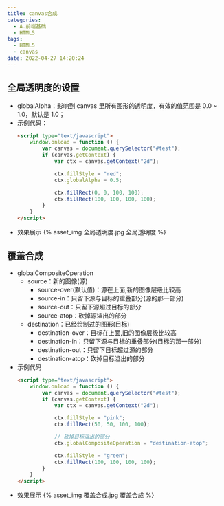 ```yaml
---
title: canvas合成
categories:
  - A.前端基础
  - HTML5
tags:
  - HTML5
  - canvas
date: 2022-04-27 14:20:24
---
```

## 全局透明度的设置
- globalAlpha：影响到 canvas 里所有图形的透明度，有效的值范围是 0.0 ~ 1.0，默认是 1.0；
- 示例代码：
  ```HTML
  <script type="text/javascript">
      window.onload = function () {
          var canvas = document.querySelector("#test");
          if (canvas.getContext) {
              var ctx = canvas.getContext("2d");
  
              ctx.fillStyle = "red";
              ctx.globalAlpha = 0.5;
  
              ctx.fillRect(0, 0, 100, 100);
              ctx.fillRect(100, 100, 100, 100);
          }
      }
  </script>
  ```
- 效果展示
  {% asset_img 全局透明度.jpg 全局透明度 %}
## 覆盖合成
- globalCompositeOperation
  - source：新的图像(源)
    - source-over(默认值)：源在上面,新的图像层级比较高
    - source-in：只留下源与目标的重叠部分(源的那一部分)
    - source-out：只留下源超过目标的部分
    - source-atop：砍掉源溢出的部分       
  - destination：已经绘制过的图形(目标)
    - destination-over：目标在上面,旧的图像层级比较高
    - destination-in：只留下源与目标的重叠部分(目标的那一部分)
    - destination-out：只留下目标超过源的部分
    - destination-atop：砍掉目标溢出的部分
- 示例代码
  ```HTML
  <script type="text/javascript">
      window.onload = function () {
          var canvas = document.querySelector("#test");
          if (canvas.getContext) {
              var ctx = canvas.getContext("2d");
  
              ctx.fillStyle = "pink";
              ctx.fillRect(50, 50, 100, 100);
  
              // 砍掉目标溢出的部分
              ctx.globalCompositeOperation = "destination-atop";
  
              ctx.fillStyle = "green";
              ctx.fillRect(100, 100, 100, 100);
          }
      }
  </script>
  ```
- 效果展示
  {% asset_img 覆盖合成.jpg 覆盖合成 %}